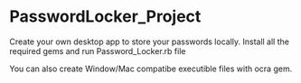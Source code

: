 # PasswordLocker_Project
Create your own desktop app to store your passwords locally.
Install all the required gems and run Password_Locker.rb file

You can also create Window/Mac compatibe executible files with ocra gem.
